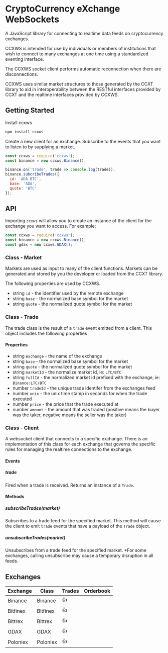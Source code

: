 # CryptoCurrency eXchange WebSockets
A JavaScript library for connecting to realtime data feeds on cryptocurrency exchanges. 

CCXWS is intended for use by individuals or members of institutions that wish to connect to many exchanges at one time using a standardized eventing interface.  

The CCXWS socket client performs automatic reconnection when there are disconnections. 

CCXWS uses similar market structures to those generated by the CCXT library to aid in interoperability between the RESTful interfaces provided by CCXT and the realtime interfaces provided by CCXWS.

## Getting Started

Install ccxws
```bash
npm install ccxws
```

Create a new client for an exchange. Subscribe to the events that you want to listen to by supplying a market.
```javascript
const ccxws = require('ccxws');
const binance = new ccxws.Binance();

binance.on('trade', trade => console.log(trade));
binance.subcribeTrades({
  id: 'ADA_BTC',
  base: 'ADA',
  quote: 'BTC'
});
```

## API
Importing `ccxws` will allow you to create an instance of the client for the exchange you want to access.  For example:
```javascript
const ccxws = require('ccxws');
const binance = new ccxws.Binance();
const gdax = new ccxws.GDAX();
```


### Class - Market
Markets are used as input to many of the client functions.  Markets can be generated and stored by you the developer or loaded from the CCXT library.

The following properties are used by CCXWS. 
* string `id` - the identifier used by the remote exchange
* string `base` - the normalized base symbol for the market
* string `quote` - the normalized quote symbol for the market


### Class - Trade
The trade class is the result of a `trade` event emitted from a client. This object includes the following properties

#### Properties
* string `exchange` - the name of the exchange 
* string `base` - the normalized base symbol for the market
* string `quote` - the normalized quote symbol for the market
* string `marketId` - the normalize market id, ie: `LTC/BTC`
* string `fullId` - the normalized market id prefixed with the exchange, ie: `Binance:LTC/BTC`
* number `tradeId` - the unique trade identifer from the exchanges feed
* number `unix` - the unix time stamp in seconds for when the trade executed
* number `price` - the price that the trade executed at
* number `amount` - the amount that was traded (positive means the buyer was the taker, negative means the seller was the taker)

### Class - Client 
A websocket client that connects to a specific exchange. There is an implementation of this class for each exchange that governs the specific rules for managing the realtime connections to the exchange.

#### Events
##### trade
Fired when a trade is received. Returns an instance of a `Trade`.

#### Methods
##### subscribeTrades(market)
Subscribes to a trade feed for the specified market. This method will cause the client to emit `trade` events that have a payload of the `Trade` object. 

##### unsubscribeTrades(market)
Unsubscribes from a trade feed for the specified market. *For some exchanges, calling unsubscribe may cause a temporary disruption in all feeds.

## Exchanges

|Exchange|Class|Trades|Orderbook| 
|--------|-----|------|---------|
|Binance|Binance|:+1:||
|Bitfinex|Bitfinex|:+1:||
|Bittrex|Bittrex|:+1:||
|GDAX|GDAX|:+1:||
|Poloniex|Poloniex|:+1:||

